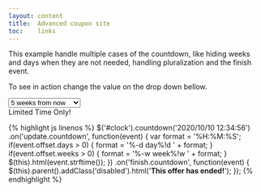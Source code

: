```yaml
---
layout: content
title:  Advanced coupon site
toc:    links
---
```


This example handle multiple cases of the countdown, like hiding weeks and days when they are not needed, handling pluralization and the finish event.

To see in action change the value on the drop down bellow.

<div class="advanced-coupon">
    <select id="time-selector" class="form-control">
        <option value="5w" selected>5 weeks from now</option>
        <option value="5d">5 days from now</option>
        <option value="5h">5 hours from now</option>
        <option value="5s">5 seconds from now</option>
    </select>
    <div class="advanced-coupon-display">
        Limited Time Only!
        <span id="clock"></span>
    </div>
</div>

<script type="text/javascript">
    var $clock = $('#clock')
        .on('update.countdown', function(event) {
            var format = '%H:%M:%S';
            if(event.offset.days > 0) {
                format = '%-d days ' + format;
            }
            if(event.offset.weeks > 0) {
                format = '%-w weeks ' + format;
            }
            $(this).html(event.strftime(format));
        })
        .on('finish.countdown', function(event) {
            $(this).parent()
                .addClass('disabled')
                .html('<strong>This offer has ended!</strong>');
        });

    $('#time-selector').on('change', function() {
        var val = $(this).val().toString().match(/^([0-9]{1,})([a-z]{1})$/),
            qnt = parseInt(val[1]),
            mod = val[2];
        switch(mod) {
            case 's':
                val = qnt * 1000;
                break;
            case 'h':
                val = qnt * 60 * 60 * 1000;
                break;
            case 'd':
                val = qnt * 24 * 60 * 60 * 1000;
                break;
            case 'w':
                val = qnt * 7 * 24 * 60 * 60 * 1000;
                break; // Break here to no enter the else value
            default:
                val = 0;
        }
        selectedDate = new Date().valueOf() + val;
        $clock.countdown(selectedDate);
    }).trigger('change');
</script>

{% highlight js linenos %}
$('#clock').countdown('2020/10/10 12:34:56')
    .on('update.countdown', function(event) {
        var format = '%H:%M:%S';
        if(event.offset.days > 0) {
            format = '%-d day%!d ' + format;
        }
        if(event.offset.weeks > 0) {
            format = '%-w week%!w ' + format;
        }
        $(this).html(event.strftime());
    })
    .on('finish.countdown', function(event) {
        $(this).parent().addClass('disabled').html('<strong>This offer has ended!</strong>');
    });
{% endhighlight %}